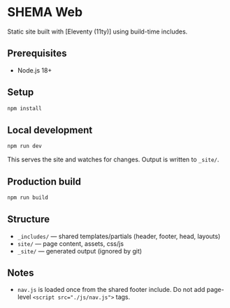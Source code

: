 # SHEMA Web

Static site built with [Eleventy (11ty)] using build-time includes.

## Prerequisites

* Node.js 18+

## Setup

```bash
npm install
```

## Local development

```bash
npm run dev
```

This serves the site and watches for changes. Output is written to `_site/`.

## Production build

```bash
npm run build
```

## Structure

* `_includes/` — shared templates/partials (header, footer, head, layouts)
* `site/` — page content, assets, css/js
* `_site/` — generated output (ignored by git)

## Notes

* `nav.js` is loaded once from the shared footer include. Do not add page-level `<script src="./js/nav.js">` tags.
